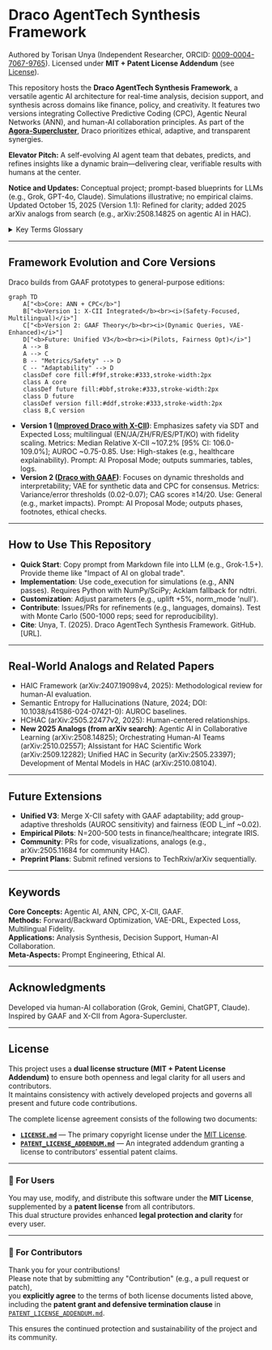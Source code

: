 # Draco AgentTech Synthesis Framework

Authored by Torisan Unya (Independent Researcher, ORCID: [0009-0004-7067-9765](https://orcid.org/0009-0004-7067-9765)). 
Licensed under **MIT + Patent License Addendum** (see [License](#license)).

This repository hosts the **Draco AgentTech Synthesis Framework**, a versatile agentic AI architecture for real-time analysis, decision support, and synthesis across domains like finance, policy, and creativity. It features two versions integrating Collective Predictive Coding (CPC), Agentic Neural Networks (ANN), and human-AI collaboration principles. As part of the **[Agora-Supercluster](https://github.com/torisan-unya/Agora-Supercluster)**, Draco prioritizes ethical, adaptive, and transparent synergies.

**Elevator Pitch:** A self-evolving AI agent team that debates, predicts, and refines insights like a dynamic brain—delivering clear, verifiable results with humans at the center.

**Notice and Updates:** Conceptual project; prompt-based blueprints for LLMs (e.g., Grok, GPT-4o, Claude). Simulations illustrative; no empirical claims. Updated October 15, 2025 (Version 1.1): Refined for clarity; added 2025 arXiv analogs from search (e.g., arXiv:2508.14825 on agentic AI in HAC).

<details>
<summary>Key Terms Glossary</summary>
<ul>
<li><b>ANN (Agentic Neural Network)</b>: Dynamic network treating agents, tools, and models as nodes for forward/backward optimization.</li>
<li><b>CPC (Collective Predictive Coding)</b>: Decentralized inference minimizing group-level prediction errors via shared representations.</li>
<li><b>X-CII</b>: Extended Collaborative Intelligence Index; aggregates quality (Q), efficiency (E), and safety (S) via Box-Cox (λ=0.25).</li>
<li><b>GAAF</b>: Grand Unified Agentic Analysis Framework; self-organizing agents for adaptive analysis.</li>
<li><b>VAE-DRL Hybrid</b>: Variational Autoencoder for synthetic data + Deep Reinforcement Learning for strategy optimization.</li>
</ul>
</details>

---

## Framework Evolution and Core Versions

Draco builds from GAAF prototypes to general-purpose editions:

```mermaid
graph TD
    A["<b>Core: ANN + CPC</b>"]
    B["<b>Version 1: X-CII Integrated</b><br><i>(Safety-Focused, Multilingual)</i>"]
    C["<b>Version 2: GAAF Theory</b><br><i>(Dynamic Queries, VAE-Enhanced)</i>"]
    D["<b>Future: Unified V3</b><br><i>(Pilots, Fairness Opt)</i>"]
    A --> B
    A --> C
    B -- "Metrics/Safety" --> D
    C -- "Adaptability" --> D
    classDef core fill:#f9f,stroke:#333,stroke-width:2px
    class A core
    classDef future fill:#bbf,stroke:#333,stroke-width:2px
    class D future
    classDef version fill:#ddf,stroke:#333,stroke-width:2px
    class B,C version
```

- **Version 1 ([Improved Draco with X-CII](./prompts/en/draco-agenttech-synthesis-framework-x-cii-en.md))**: Emphasizes safety via SDT and Expected Loss; multilingual (EN/JA/ZH/FR/ES/PT/KO) with fidelity scaling. Metrics: Median Relative X-CII ~107.2% [95% CI: 106.0-109.0%]; AUROC ~0.75-0.85. Use: High-stakes (e.g., healthcare explainability). Prompt: AI Proposal Mode; outputs summaries, tables, logs.
- **Version 2 ([Draco with GAAF](./prompts/en/draco-agenttech-synthesis-framework-gaaf-en.md))**: Focuses on dynamic thresholds and interpretability; VAE for synthetic data and CPC for consensus. Metrics: Variance/error thresholds (0.02-0.07); CAG scores ≥14/20. Use: General (e.g., market impacts). Prompt: AI Proposal Mode; outputs phases, footnotes, ethical checks.

---

## How to Use This Repository

- **Quick Start**: Copy prompt from Markdown file into LLM (e.g., Grok-1.5+). Provide theme like "Impact of AI on global trade".
- **Implementation**: Use code_execution for simulations (e.g., ANN passes). Requires Python with NumPy/SciPy; Acklam fallback for ndtri.
- **Customization**: Adjust parameters (e.g., uplift +5%, norm_mode 'null').
- **Contribute**: Issues/PRs for refinements (e.g., languages, domains). Test with Monte Carlo (500-1000 reps; seed for reproducibility).
- **Cite**: Unya, T. (2025). Draco AgentTech Synthesis Framework. GitHub. [URL].

---

## Real-World Analogs and Related Papers

- HAIC Framework (arXiv:2407.19098v4, 2025): Methodological review for human-AI evaluation.
- Semantic Entropy for Hallucinations (Nature, 2024; DOI: 10.1038/s41586-024-07421-0): AUROC baselines.
- HCHAC (arXiv:2505.22477v2, 2025): Human-centered relationships.
- **New 2025 Analogs (from arXiv search)**: Agentic AI in Collaborative Learning (arXiv:2508.14825); Orchestrating Human-AI Teams (arXiv:2510.02557); AIssistant for HAC Scientific Work (arXiv:2509.12282); Unified HAC in Security (arXiv:2505.23397); Development of Mental Models in HAC (arXiv:2510.08104).

---

## Future Extensions

- **Unified V3**: Merge X-CII safety with GAAF adaptability; add group-adaptive thresholds (AUROC sensitivity) and fairness (EOD L_inf ~0.02).
- **Empirical Pilots**: N=200-500 tests in finance/healthcare; integrate IRIS.
- **Community**: PRs for code, visualizations, analogs (e.g., arXiv:2505.11684 for community HAC).
- **Preprint Plans**: Submit refined versions to TechRxiv/arXiv sequentially.

---

## Keywords

**Core Concepts:** Agentic AI, ANN, CPC, X-CII, GAAF.  
**Methods:** Forward/Backward Optimization, VAE-DRL, Expected Loss, Multilingual Fidelity.  
**Applications:** Analysis Synthesis, Decision Support, Human-AI Collaboration.  
**Meta-Aspects:** Prompt Engineering, Ethical AI.

---

## Acknowledgments

Developed via human-AI collaboration (Grok, Gemini, ChatGPT, Claude). Inspired by GAAF and X-CII from Agora-Supercluster.

---

## License

This project uses a **dual license structure (MIT + Patent License Addendum)** to ensure both openness and legal clarity for all users and contributors.  
It maintains consistency with actively developed projects and governs all present and future code contributions.

The complete license agreement consists of the following two documents:

- **[`LICENSE.md`](LICENSE.md)** — The primary copyright license under the [MIT License](https://opensource.org/licenses/MIT).  
- **[`PATENT_LICENSE_ADDENDUM.md`](PATENT_LICENSE_ADDENDUM.md)** — An integrated addendum granting a license to contributors’ essential patent claims.

---

### 🔹 For Users

You may use, modify, and distribute this software under the **MIT License**,  
supplemented by a **patent license** from all contributors.  
This dual structure provides enhanced **legal protection and clarity** for every user.

---

### 🔹 For Contributors

Thank you for your contributions!  
Please note that by submitting any "Contribution" (e.g., a pull request or patch),  
you **explicitly agree** to the terms of both license documents listed above,  
including the **patent grant and defensive termination clause** in  
[`PATENT_LICENSE_ADDENDUM.md`](PATENT_LICENSE_ADDENDUM.md).

This ensures the continued protection and sustainability of the project and its community.
